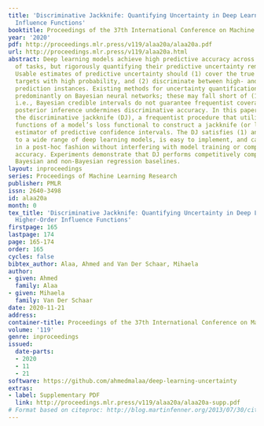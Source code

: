 ```yaml
---
title: 'Discriminative Jackknife: Quantifying Uncertainty in Deep Learning via Higher-Order
  Influence Functions'
booktitle: Proceedings of the 37th International Conference on Machine Learning
year: '2020'
pdf: http://proceedings.mlr.press/v119/alaa20a/alaa20a.pdf
url: http://proceedings.mlr.press/v119/alaa20a.html
abstract: Deep learning models achieve high predictive accuracy across a broad spectrum
  of tasks, but rigorously quantifying their predictive uncertainty remains challenging.
  Usable estimates of predictive uncertainty should (1) cover the true prediction
  targets with high probability, and (2) discriminate between high- and low confidence
  prediction instances. Existing methods for uncertainty quantification are based
  predominantly on Bayesian neural networks; these may fall short of (1) and (2) {—}
  i.e., Bayesian credible intervals do not guarantee frequentist coverage, and approximate
  posterior inference undermines discriminative accuracy. In this paper, we develop
  the discriminative jackknife (DJ), a frequentist procedure that utilizes influence
  functions of a model’s loss functional to construct a jackknife (or leave one-out)
  estimator of predictive confidence intervals. The DJ satisfies (1) and (2), is applicable
  to a wide range of deep learning models, is easy to implement, and can be applied
  in a post-hoc fashion without interfering with model training or compromising its
  accuracy. Experiments demonstrate that DJ performs competitively compared to existing
  Bayesian and non-Bayesian regression baselines.
layout: inproceedings
series: Proceedings of Machine Learning Research
publisher: PMLR
issn: 2640-3498
id: alaa20a
month: 0
tex_title: 'Discriminative Jackknife: Quantifying Uncertainty in Deep Learning via
  Higher-Order Influence Functions'
firstpage: 165
lastpage: 174
page: 165-174
order: 165
cycles: false
bibtex_author: Alaa, Ahmed and Van Der Schaar, Mihaela
author:
- given: Ahmed
  family: Alaa
- given: Mihaela
  family: Van Der Schaar
date: 2020-11-21
address: 
container-title: Proceedings of the 37th International Conference on Machine Learning
volume: '119'
genre: inproceedings
issued:
  date-parts:
  - 2020
  - 11
  - 21
software: https://github.com/ahmedmalaa/deep-learning-uncertainty
extras:
- label: Supplementary PDF
  link: http://proceedings.mlr.press/v119/alaa20a/alaa20a-supp.pdf
# Format based on citeproc: http://blog.martinfenner.org/2013/07/30/citeproc-yaml-for-bibliographies/
---
```

